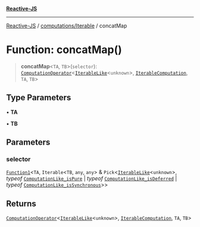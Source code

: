 [**Reactive-JS**](../../../README.md)

***

[Reactive-JS](../../../README.md) / [computations/Iterable](../README.md) / concatMap

# Function: concatMap()

> **concatMap**\<`TA`, `TB`\>(`selector`): [`ComputationOperator`](../../type-aliases/ComputationOperator.md)\<[`IterableLike`](../../interfaces/IterableLike.md)\<`unknown`\>, [`IterableComputation`](../interfaces/IterableComputation.md), `TA`, `TB`\>

## Type Parameters

• **TA**

• **TB**

## Parameters

### selector

[`Function1`](../../../functions/type-aliases/Function1.md)\<`TA`, `Iterable`\<`TB`, `any`, `any`\> & `Pick`\<[`IterableLike`](../../interfaces/IterableLike.md)\<`unknown`\>, *typeof* [`ComputationLike_isPure`](../../variables/ComputationLike_isPure.md) \| *typeof* [`ComputationLike_isDeferred`](../../variables/ComputationLike_isDeferred.md) \| *typeof* [`ComputationLike_isSynchronous`](../../variables/ComputationLike_isSynchronous.md)\>\>

## Returns

[`ComputationOperator`](../../type-aliases/ComputationOperator.md)\<[`IterableLike`](../../interfaces/IterableLike.md)\<`unknown`\>, [`IterableComputation`](../interfaces/IterableComputation.md), `TA`, `TB`\>
